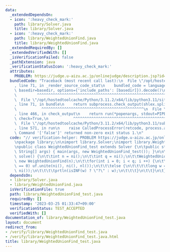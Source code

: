 ```yaml
---
data:
  _extendedDependsOn:
  - icon: ':heavy_check_mark:'
    path: library/Solver.java
    title: library/Solver.java
  - icon: ':heavy_check_mark:'
    path: library/WeightedUnionFind.java
    title: library/WeightedUnionFind.java
  _extendedRequiredBy: []
  _extendedVerifiedWith: []
  _isVerificationFailed: false
  _pathExtension: java
  _verificationStatusIcon: ':heavy_check_mark:'
  attributes:
    PROBLEM: https://judge.u-aizu.ac.jp/onlinejudge/description.jsp?id=DSL_1_B
  bundledCode: "Traceback (most recent call last):\n  File \"/opt/hostedtoolcache/Python/3.11.2/x64/lib/python3.11/site-packages/onlinejudge_verify/documentation/build.py\"\
    , line 71, in _render_source_code_stat\n    bundled_code = language.bundle(stat.path,\
    \ basedir=basedir, options={'include_paths': [basedir]}).decode()\n          \
    \         ^^^^^^^^^^^^^^^^^^^^^^^^^^^^^^^^^^^^^^^^^^^^^^^^^^^^^^^^^^^^^^^^^^^^^^^^^^^^^^^^^\n\
    \  File \"/opt/hostedtoolcache/Python/3.11.2/x64/lib/python3.11/site-packages/onlinejudge_verify/languages/user_defined.py\"\
    , line 71, in bundle\n    return subprocess.check_output(shlex.split(command))\n\
    \           ^^^^^^^^^^^^^^^^^^^^^^^^^^^^^^^^^^^^^^^^^^^^^\n  File \"/opt/hostedtoolcache/Python/3.11.2/x64/lib/python3.11/subprocess.py\"\
    , line 466, in check_output\n    return run(*popenargs, stdout=PIPE, timeout=timeout,\
    \ check=True,\n           ^^^^^^^^^^^^^^^^^^^^^^^^^^^^^^^^^^^^^^^^^^^^^^^^^^^^^^^^^\n\
    \  File \"/opt/hostedtoolcache/Python/3.11.2/x64/lib/python3.11/subprocess.py\"\
    , line 571, in run\n    raise CalledProcessError(retcode, process.args,\nsubprocess.CalledProcessError:\
    \ Command '['false']' returned non-zero exit status 1.\n"
  code: "// verification-helper: PROBLEM https://judge.u-aizu.ac.jp/onlinejudge/description.jsp?id=DSL_1_B\n\
    \npackage library;\n\nimport library.Solver;\nimport library.WeightedUnionFind;\n\
    \npublic class WeightedUnionFind_test extends Solver {\n\tpublic static void main(final\
    \ String[] args) { main(args, new WeightedUnionFind_test()); }\n\n\tpublic void\
    \ solve() {\n\t\tint n = ni();\n\t\tint q = ni();\n\t\tWeightedUnionFind uf =\
    \ new WeightedUnionFind(n);\n\t\tfor(int i = 0; i < q; i ++) {\n\t\t\tif(ni()\
    \ == 0) uf.unite(ni(), ni(), nl());\n\t\t\telse {\n\t\t\t\tlong w = uf.diff(ni(),\
    \ ni());\n\t\t\t\tprtln(isINF(w) ? \"?\" : w);\n\t\t\t}\n\t\t}\n\t}\n}"
  dependsOn:
  - library/Solver.java
  - library/WeightedUnionFind.java
  isVerificationFile: true
  path: library/WeightedUnionFind_test.java
  requiredBy: []
  timestamp: '2023-03-25 01:33:47+09:00'
  verificationStatus: TEST_ACCEPTED
  verifiedWith: []
documentation_of: library/WeightedUnionFind_test.java
layout: document
redirect_from:
- /verify/library/WeightedUnionFind_test.java
- /verify/library/WeightedUnionFind_test.java.html
title: library/WeightedUnionFind_test.java
---
```

